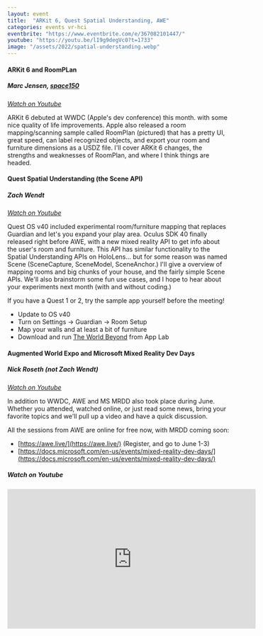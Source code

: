 ```yaml
---
layout: event
title:  "ARKit 6, Quest Spatial Understanding, AWE"
categories: events vr-hci
eventbrite: "https://www.eventbrite.com/e/367082101447/"
youtube: "https://youtu.be/lI9g9degVc0?t=1733"
image: "/assets/2022/spatial-understanding.webp"
---
```


#### ARKit 6 and RoomPLan

##### Marc Jensen, [space150](https://www.space150.com/)

_[Watch on Youtube](https://youtu.be/lI9g9degVc0?t=2431)_

ARKit 6 debuted at WWDC (Apple's dev conference) this month. with some nice quality of life improvements.  Apple also released a room mapping/scanning sample called RoomPlan (pictured) that has a pretty UI, great speed, can label recognized objects, and export your room and furniture dimensions as a USDZ file.  I'll cover ARKit 6 changes, the strengths and weaknesses of RoomPlan, and where I think things are headed.

#### Quest Spatial Understanding (the Scene API)

##### Zach Wendt
_[Watch on Youtube](https://youtu.be/lI9g9degVc0?t=3784)_

Quest OS v40 included experimental room/furniture mapping that replaces Guardian and let's you expand your play area.  Oculus SDK 40 finally released right before AWE, with a new mixed reality API to get info about the user's room and furniture.  This API has similar functionality to the Spatial Understanding APIs on HoloLens... but for some reason was named Scene (SceneCapture, SceneModel, SceneAnchor.)  I'll give a overview of mapping rooms and big chunks of your house, and the fairly simple Scene APIs.  We'll also brainstorm some fun use cases, and I hope to hear about your experiments next month (with and without coding.)

If you have a Quest 1 or 2, try the sample app yourself before the meeting!
* Update to OS v40
* Turn on Settings -> Guardian -> Room Setup
* Map your walls and at least a bit of furniture
* Download and run [The World Beyond](https://www.oculus.com/experiences/quest/4873390506111025) from App Lab

#### Augmented World Expo and Microsoft Mixed Reality Dev Days

##### Nick Roseth (not Zach Wendt)

_[Watch on Youtube](https://youtu.be/lI9g9degVc0?t=5756)_

In addition to WWDC, AWE and MS MRDD also took place during June. Whether you attended, watched online, or just read some news, bring your favorite topics and we'll pull up a video and have a quick discussion.

All the sessions from AWE are online for free now, with MRDD coming soon:
* [https://awe.live/](https://awe.live/) (Register, and go to June 1-3)
* [https://docs.microsoft.com/en-us/events/mixed-reality-dev-days/](https://docs.microsoft.com/en-us/events/mixed-reality-dev-days/)

##### _Watch on Youtube_

<iframe width="560" height="315" src="https://www.youtube.com/embed/lI9g9degVc0?start=1733" title="YouTube video player" frameborder="0" allow="accelerometer; autoplay; clipboard-write; encrypted-media; gyroscope; picture-in-picture" allowfullscreen></iframe>